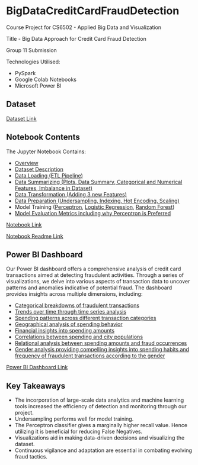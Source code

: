 # BigDataCreditCardFraudDetection

Course Project for CS6502 - Applied Big Data and Visualization

Title - Big Data Approach for Credit Card Fraud Detection

Group 11 Submission

Technologies Utilised:
- PySpark
- Google Colab Notebooks
- Microsoft Power BI

## Dataset

[Dataset Link](/Dataset/fraud_prediction_data.csv)

## Notebook Contents

The Jupyter Notebook Contains:

  - [Overview](/Python_Notebook/Notebook_Readme.md#overview)
  - [Dataset Description](/Python_Notebook/Notebook_Readme.md#dataset-description)
  - [Data Loading (ETL Pipeline)](/Python_Notebook/Notebook_Readme.md#loading-the-dataset)
  - [Data Summarizing (Plots, Data Summary, Categorical and Numerical Features, Imbalance in Dataset)](/Python_Notebook/Notebook_Readme.md#exploratory-data-analysis-eda)
  - [Data Transformation (Adding 3 new Features)](/Python_Notebook/Notebook_Readme.md#creating-new-features)
  - [Data Preparation (Undersampling, Indexing, Hot Encoding, Scaling)](/Python_Notebook/Notebook_Readme.md#string-indexing-hot-encoding-and-vector-assembling-of-features-into-1-vector)
  - Model Training ([Perceptron](/Python_Notebook/Notebook_Readme.md#model-training-perceptron), [Logistic Regression](/Python_Notebook/Notebook_Readme.md#model-training-logistic-regression), [Random Forest](/Python_Notebook/Notebook_Readme.md#model-training-random-forest))
  - [Model Evaluation Metrics including why Perceptron is Preferred](/Python_Notebook/Notebook_Readme.md#conclusion) 

[Notebook Link](/Python_Notebook/Big_Data_Project.ipynb)

[Notebook Readme Link](/Python_Notebook/Notebook_Readme.md)

## Power BI Dashboard

Our Power BI dashboard offers a comprehensive analysis of credit card transactions aimed at detecting fraudulent activities. Through a series of visualizations, we delve into various aspects of transaction data to uncover patterns and anomalies indicative of potential fraud. The dashboard provides insights across multiple dimensions, including:

- [Categorical breakdowns of fraudulent transactions](/Power_BI_Visualizations_Dashboard/PowerBIDashboardReadme.md#category-fraud) 
- [Trends over time through time series analysis](/Power_BI_Visualizations_Dashboard/PowerBIDashboardReadme.md#time-series-analysis)
- [Spending patterns across different transaction categories](/Power_BI_Visualizations_Dashboard/PowerBIDashboardReadme.md#categorical-analysis)
- [Geographical analysis of spending behavior](/Power_BI_Visualizations_Dashboard/PowerBIDashboardReadme.md#geographical-analysis)
- [Financial insights into spending amounts](/Power_BI_Visualizations_Dashboard/PowerBIDashboardReadme.md#financial-analysis)
- [Correlations between spending and city populations](/Power_BI_Visualizations_Dashboard/PowerBIDashboardReadme.md#correlation-analysis)
- [Relational analysis between spending amounts and fraud occurrences](/Power_BI_Visualizations_Dashboard/PowerBIDashboardReadme.md#relational-analysis)
- [Gender analysis providing compelling insights into spending habits and frequency of fraudulent transactions according to the gender](/Power_BI_Visualizations_Dashboard/PowerBIDashboardReadme.md#gender-analysis)

[Power BI Dashboard Link](/Power_BI_Visualizations_Dashboard/PowerBIDashboardReadme.md)

## Key Takeaways

- The incorporation of large-scale data analytics and machine learning tools increased the efficiency of detection and monitoring through our project. 
- Undersampling performs well for model training. 
- The Perceptron classifier gives a marginally higher recall value. Hence utilizing it is beneficial for reducing False Negatives. 
- Visualizations aid in making data-driven decisions and visualizing the dataset. 
- Continuous vigilance and adaptation are essential in combating evolving fraud tactics. 

